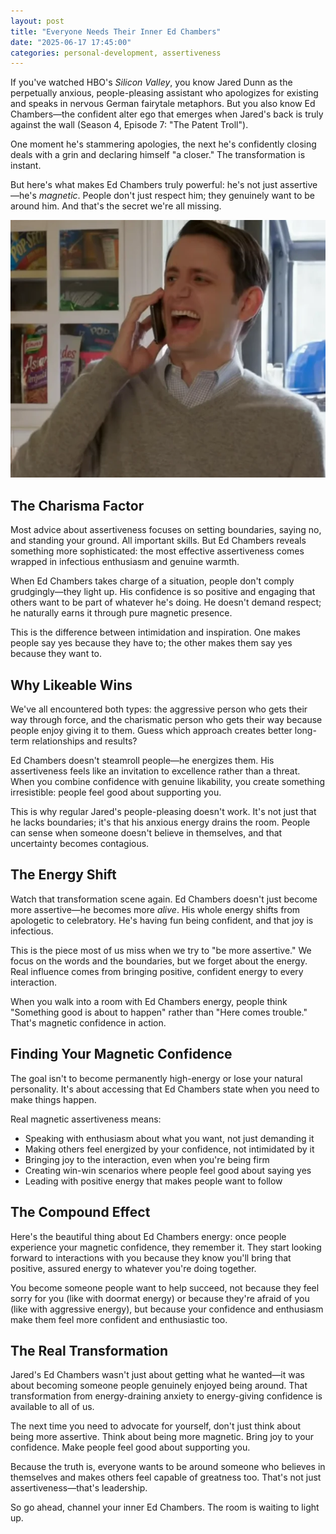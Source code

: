```yaml
---
layout: post
title: "Everyone Needs Their Inner Ed Chambers"
date: "2025-06-17 17:45:00"
categories: personal-development, assertiveness
---
```


If you've watched HBO's *Silicon Valley*, you know Jared Dunn as the perpetually anxious, people-pleasing assistant who apologizes for existing and speaks in nervous German fairytale metaphors. But you also know Ed Chambers—the confident alter ego that emerges when Jared's back is truly against the wall (Season 4, Episode 7: "The Patent Troll").

One moment he's stammering apologies, the next he's confidently closing deals with a grin and declaring himself "a closer." The transformation is instant.

But here's what makes Ed Chambers truly powerful: he's not just assertive—he's *magnetic*. People don't just respect him; they genuinely want to be around him. And that's the secret we're all missing.

![ed chambers](./ed.png)

## The Charisma Factor

Most advice about assertiveness focuses on setting boundaries, saying no, and standing your ground. All important skills. But Ed Chambers reveals something more sophisticated: the most effective assertiveness comes wrapped in infectious enthusiasm and genuine warmth.

When Ed Chambers takes charge of a situation, people don't comply grudgingly—they light up. His confidence is so positive and engaging that others want to be part of whatever he's doing. He doesn't demand respect; he naturally earns it through pure magnetic presence.

This is the difference between intimidation and inspiration. One makes people say yes because they have to; the other makes them say yes because they want to.

## Why Likeable Wins

We've all encountered both types: the aggressive person who gets their way through force, and the charismatic person who gets their way because people enjoy giving it to them. Guess which approach creates better long-term relationships and results?

Ed Chambers doesn't steamroll people—he energizes them. His assertiveness feels like an invitation to excellence rather than a threat. When you combine confidence with genuine likability, you create something irresistible: people feel good about supporting you.

This is why regular Jared's people-pleasing doesn't work. It's not just that he lacks boundaries; it's that his anxious energy drains the room. People can sense when someone doesn't believe in themselves, and that uncertainty becomes contagious.

## The Energy Shift

Watch that transformation scene again. Ed Chambers doesn't just become more assertive—he becomes more *alive*. His whole energy shifts from apologetic to celebratory. He's having fun being confident, and that joy is infectious.

This is the piece most of us miss when we try to "be more assertive." We focus on the words and the boundaries, but we forget about the energy. Real influence comes from bringing positive, confident energy to every interaction.

When you walk into a room with Ed Chambers energy, people think "Something good is about to happen" rather than "Here comes trouble." That's magnetic confidence in action.

## Finding Your Magnetic Confidence

The goal isn't to become permanently high-energy or lose your natural personality. It's about accessing that Ed Chambers state when you need to make things happen.

Real magnetic assertiveness means:
- Speaking with enthusiasm about what you want, not just demanding it
- Making others feel energized by your confidence, not intimidated by it
- Bringing joy to the interaction, even when you're being firm
- Creating win-win scenarios where people feel good about saying yes
- Leading with positive energy that makes people want to follow

## The Compound Effect

Here's the beautiful thing about Ed Chambers energy: once people experience your magnetic confidence, they remember it. They start looking forward to interactions with you because they know you'll bring that positive, assured energy to whatever you're doing together.

You become someone people want to help succeed, not because they feel sorry for you (like with doormat energy) or because they're afraid of you (like with aggressive energy), but because your confidence and enthusiasm make them feel more confident and enthusiastic too.

## The Real Transformation

Jared's Ed Chambers wasn't just about getting what he wanted—it was about becoming someone people genuinely enjoyed being around. That transformation from energy-draining anxiety to energy-giving confidence is available to all of us.

The next time you need to advocate for yourself, don't just think about being more assertive. Think about being more magnetic. Bring joy to your confidence. Make people feel good about supporting you.

Because the truth is, everyone wants to be around someone who believes in themselves and makes others feel capable of greatness too. That's not just assertiveness—that's leadership.

So go ahead, channel your inner Ed Chambers. The room is waiting to light up.
